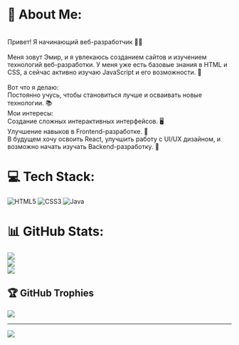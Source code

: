 # 💫 About Me:
<br>Привет! Я начинающий веб-разработчик 👨‍💻<br><br>Меня зовут Эмир, и я увлекаюсь созданием сайтов и изучением технологий веб-разработки. У меня уже есть базовые знания в HTML и CSS, а сейчас активно изучаю JavaScript и его возможности. 🚀<br><br>Вот что я делаю:<br>Постоянно учусь, чтобы становиться лучше и осваивать новые технологии. 📚<br>Мои интересы:<br>Создание сложных интерактивных интерфейсов. 🖥️<br>Улучшение навыков в Frontend-разработке. 🎨<br>В будущем хочу освоить React, улучшить работу с UI/UX дизайном, и возможно начать изучать Backend-разработку. 🔧<br>


# 💻 Tech Stack:
![HTML5](https://img.shields.io/badge/html5-%23E34F26.svg?style=for-the-badge&logo=html5&logoColor=white) ![CSS3](https://img.shields.io/badge/css3-%231572B6.svg?style=for-the-badge&logo=css3&logoColor=white) ![Java](https://img.shields.io/badge/java-%23ED8B00.svg?style=for-the-badge&logo=openjdk&logoColor=white)
# 📊 GitHub Stats:
![](https://github-readme-stats.vercel.app/api?username=emir&theme=blueberry&hide_border=false&include_all_commits=false&count_private=false)<br/>
![](https://github-readme-streak-stats.herokuapp.com/?user=emir&theme=blueberry&hide_border=false)<br/>
![](https://github-readme-stats.vercel.app/api/top-langs/?username=emir&theme=blueberry&hide_border=false&include_all_commits=false&count_private=false&layout=compact)

## 🏆 GitHub Trophies
![](https://github-profile-trophy.vercel.app/?username=emir&theme=neon&no-frame=false&no-bg=false&margin-w=4)

---
[![](https://visitcount.itsvg.in/api?id=emir&icon=0&color=0)](https://visitcount.itsvg.in)

<!-- Proudly created with GPRM ( https://gprm.itsvg.in ) -->
